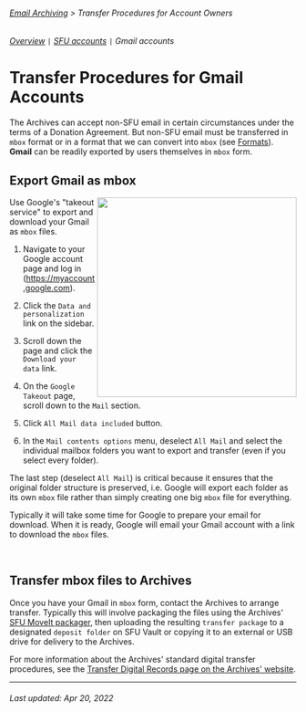 ###### [Email Archiving](../../README.md) > Transfer Procedures for Account Owners
###### [Overview](overview.md) `|` [SFU accounts](transfer-procedures-for-sfu-email.md) `|` Gmail accounts

# Transfer Procedures for Gmail Accounts
The Archives can accept non-SFU email in certain circumstances under the terms of a Donation Agreement. But non-SFU email must be transferred in `mbox` format or in a format that we can convert into `mbox` (see [Formats](../overview/formats.md)). **Gmail** can be readily exported by users themselves in `mbox` form.

## Export Gmail as mbox
<img align="right" width = "350" src="../../images/gmail-options.png">

Use Google's "takeout service" to export and download your Gmail as `mbox` files.

1. Navigate to your Google account page and log in (https://myaccount.google.com).

2. Click the `Data and personalization` link on the sidebar.

3. Scroll down the page and click the `Download your data` link.

4. On the `Google Takeout` page, scroll down to the `Mail` section.

5. Click `All Mail data included` button.

6. In the `Mail contents options` menu, deselect `All Mail` and select the individual mailbox folders you want to export and transfer (even if you select every folder).

The last step (deselect `All Mail`) is critical because it ensures that the original folder structure is preserved, i.e. Google will export each folder as its own `mbox` file rather than simply creating one big `mbox` file for everything.

Typically it will take some time for Google to prepare your email for download. When it is ready, Google will email your Gmail account with a link to download the `mbox` files.

<br clear="both">

## Transfer mbox files to Archives
Once you have your Gmail in `mbox` form, contact the Archives to arrange transfer. Typically this will involve packaging the files using the Archives' [SFU MoveIt packager](http://www.sfu.ca/archives/digital-repository/transfer-digital-records.html), then uploading the resulting `transfer package` to a designated `deposit folder` on SFU Vault or copying it to an external or USB drive for delivery to the Archives.

For more information about the Archives' standard digital transfer procedures, see the [Transfer Digital Records page on the Archives' website](https://www.sfu.ca/archives/digital-preservation/transfer-digital-records.html).

***

###### Last updated: Apr 20, 2022
